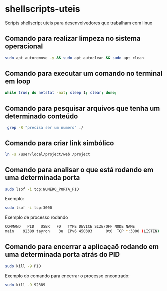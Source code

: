 # shellscripts-uteis
Scripts shellscript uteis para desenvolvedores que trabalham com linux

## Comando para realizar limpeza no sistema operacional
```sh
sudo apt autoremove -y && sudo apt autoclean && sudo apt clean
```
## Comando para executar um comando no terminal em loop
```sh
while true; do netstat -nat; sleep 1; clear; done;
```

## Comando para pesquisar arquivos que tenha um determinado conteúdo
```sh
 grep -R "precisa ser um numero" ./
 ```
 
 ## Comando para criar link simbólico
 ```sh
 ln -s /user/local/project/web /project
 ```

 ## Comando para analisar o que está rodando em uma determinada porta
 ```sh
 sudo lsof -i tcp:NUMERO_PORTA_PID
 ```
 
 Exemplo:
  ```sh
 sudo lsof -i tcp:3000
 ```
 Exemplo de processo rodando
 ```sh 
 COMMAND   PID   USER   FD   TYPE DEVICE SIZE/OFF NODE NAME
 main    92389 tayron    3u  IPv6 450393      0t0  TCP *:3000 (LISTEN)
 ```

 ## Comando para encerrar a aplicaçaõ rodando em uma determinada porta atrás do PID
 ```sh
sudo kill -9 PID 
 ```

 Exemplo do comando para encerrar o processo encontrado:
 ```sh
 sudo kill -9 92389
 ```
